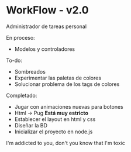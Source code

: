 # WorkFlow - v2.0
Administrador de tareas personal

En proceso:
- Modelos y controladores

To-do:
- Sombreados
- Experimentar las paletas de colores
- Solucionar problema de los tags de colores

Completado:
- Jugar con animaciones nuevas para botones
- Html -> Pug **Está muy estricto**
- Establecer el layout en html y css
- Diseñar la BD
- Inicializar el proyecto en node.js

I'm addicted to you, don't you know that I'm toxic